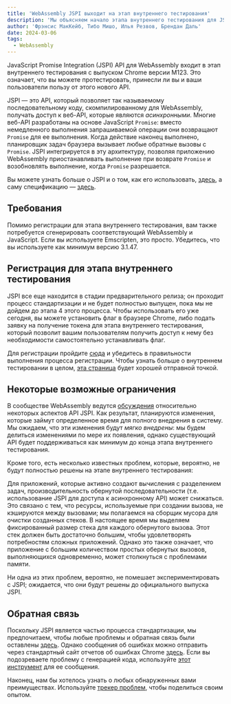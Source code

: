 ```yaml
---
title: 'WebAssembly JSPI выходит на этап внутреннего тестирования'
description: 'Мы объясняем начало этапа внутреннего тестирования для JSPI'
author: 'Фрэнсис МакКейб, Тибо Мишо, Илья Резвов, Брендан Даль'
date: 2024-03-06
tags:
  - WebAssembly
---
```

JavaScript Promise Integration (JSPI) API для WebAssembly входит в этап внутреннего тестирования с выпуском Chrome версии M123. Это означает, что вы можете протестировать, принесли ли вы и ваши пользователи пользу от этого нового API.

JSPI — это API, который позволяет так называемому последовательному коду, скомпилированному для WebAssembly, получать доступ к веб-API, которые являются _асинхронными_. Многие веб-API разработаны на основе JavaScript `Promise`: вместо немедленного выполнения запрашиваемой операции они возвращают `Promise` для ее выполнения. Когда действие наконец выполнено, планировщик задач браузера вызывает любые обратные вызовы с `Promise`. JSPI интегрируется в эту архитектуру, позволяя приложению WebAssembly приостанавливать выполнение при возврате `Promise` и возобновлять выполнение, когда `Promise` разрешается.

<!--truncate-->
Вы можете узнать больше о JSPI и о том, как его использовать, [здесь](https://v8.dev/blog/jspi), а саму спецификацию — [здесь](https://github.com/WebAssembly/js-promise-integration).

## Требования

Помимо регистрации для этапа внутреннего тестирования, вам также потребуется сгенерировать соответствующий WebAssembly и JavaScript. Если вы используете Emscripten, это просто. Убедитесь, что вы используете как минимум версию 3.1.47.

## Регистрация для этапа внутреннего тестирования

JSPI все еще находится в стадии предварительного релиза; он проходит процесс стандартизации и не будет полностью выпущен, пока мы не дойдем до этапа 4 этого процесса. Чтобы использовать его уже сегодня, вы можете установить флаг в браузере Chrome, либо подать заявку на получение токена для этапа внутреннего тестирования, который позволит вашим пользователям получить доступ к нему без необходимости самостоятельно устанавливать флаг.

Для регистрации пройдите [сюда](https://developer.chrome.com/origintrials/#/register_trial/1603844417297317889) и убедитесь в правильности выполнения процесса регистрации. Чтобы узнать больше о внутреннем тестировании в целом, [эта страница](https://developer.chrome.com/docs/web-platform/origin-trials) будет хорошей отправной точкой.

## Некоторые возможные ограничения

В сообществе WebAssembly ведутся [обсуждения](https://github.com/WebAssembly/js-promise-integration/issues) относительно некоторых аспектов API JSPI. Как результат, планируются изменения, которые займут определенное время для полного внедрения в систему. Мы ожидаем, что эти изменения будут *мягко внедрены*: мы будем делиться изменениями по мере их появления, однако существующий API будет поддерживаться как минимум до конца этапа внутреннего тестирования.

Кроме того, есть несколько известных проблем, которые, вероятно, не будут полностью решены на этапе внутреннего тестирования:

Для приложений, которые активно создают вычисления с разделением задач, производительность обернутой последовательности (т.е. использование JSPI для доступа к асинхронному API) может снижаться. Это связано с тем, что ресурсы, используемые при создании вызова, не кэшируются между вызовами; мы полагаемся на сборщик мусора для очистки созданных стеков.
В настоящее время мы выделяем фиксированный размер стека для каждого обернутого вызова. Этот стек должен быть достаточно большим, чтобы удовлетворять потребностям сложных приложений. Однако это также означает, что приложение с большим количеством простых обернутых вызовов, выполняющихся одновременно, может столкнуться с проблемами памяти.

Ни одна из этих проблем, вероятно, не помешает экспериментировать с JSPI; ожидается, что они будут решены до официального выпуска JSPI.

## Обратная связь

Поскольку JSPI является частью процесса стандартизации, мы предпочитаем, чтобы любые проблемы и обратная связь были оставлены [здесь](https://github.com/WebAssembly/js-promise-integration/issues). Однако сообщения об ошибках можно отправить через стандартный сайт отчетов об ошибках Chrome [здесь](https://issues.chromium.org/new). Если вы подозреваете проблему с генерацией кода, используйте [этот инструмент](https://github.com/emscripten-core/emscripten/issues) для ее сообщения.

Наконец, нам бы хотелось узнать о любых обнаруженных вами преимуществах. Используйте [трекер проблем](https://github.com/WebAssembly/js-promise-integration/issues), чтобы поделиться своим опытом.
